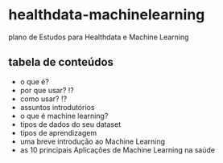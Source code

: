# healthdata-machinelearning
plano de Estudos para Healthdata e Machine Learning

## tabela de conteúdos
- o que é?
- por que usar? ⁉️
- como usar? ⁉️
- assuntos introdutórios 
 - o que é machine learning?
 - tipos de dados do seu dataset
 - tipos de aprendizagem
 - uma breve introdução ao Machine Learning
 - as 10 principais Aplicações de Machine Learning na saúde
